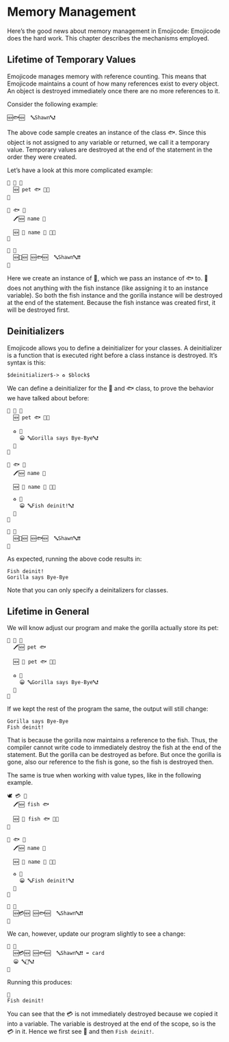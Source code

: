 # Memory Management

Here’s the good news about memory management in Emojicode: Emojicode does the hard work. This chapter describes the mechanisms employed.

## Lifetime of Temporary Values

Emojicode manages memory with reference counting. This means that Emojicode maintains a count of how many references exist to every object. An object is destroyed immediately once there are no more references to it.

Consider the following example:

```
🆕🐟🆕  🔤Shawn🔤❗️
```

The above code sample creates an instance of the class 🐟. Since this object is not assigned to any variable or returned, we call it a temporary value. Temporary values are destroyed at the end of the statement in the order they were created.

Let’s have a look at this more complicated example:

```
🐇 🦍 🍇
  🆕 pet 🐟 🍇🍉
🍉

🐇 🐟 🍇
  🖍🆕 name 🔡

  🆕 🍼 name 🔡 🍇🍉
🍉

🏁 🍇
  🆕🦍🆕️ 🆕🐟🆕  🔤Shawn🔤❗️❗
🍉

```
Here we create an instance of  🦍, which we pass an instance of  🐟 to.   🦍 does not anything with the fish instance (like assigning it to an instance variable). So both the fish instance and the gorilla instance will be destroyed at the end of the statement. Because the fish instance was created first, it will be destroyed first.

## Deinitializers

Emojicode allows you to define a deinitializer for your classes. A deinitializer is a function that is executed right before a class instance is destroyed. It’s syntax is this:

```syntax
$deinitializer$-> ♻️ $block$
```

We can define a deinitializer for the  🦍 and  🐟 class, to prove the behavior we have talked about before:

```
🐇 🦍 🍇
  🆕 pet 🐟 🍇🍉

  ♻️ 🍇
    😀 🔤Gorilla says Bye-Bye🔤❗️
  🍉
🍉

🐇 🐟 🍇
  🖍🆕 name 🔡

  🆕 🍼 name 🔡 🍇🍉

  ♻️ 🍇
    😀 🔤Fish deinit!🔤❗️
  🍉
🍉

🏁 🍇
  🆕🦍🆕️ 🆕🐟🆕  🔤Shawn🔤❗️❗
🍉
```

As expected, running the above code results in:

```
Fish deinit!
Gorilla says Bye-Bye
```

Note that you can only specify a deinitalizers for classes.

## Lifetime in General

We will know adjust our program and make the gorilla actually store its pet:

```
🐇 🦍 🍇
  🖍🆕 pet 🐟

  🆕 🍼 pet 🐟 🍇🍉

  ♻️ 🍇
    😀 🔤Gorilla says Bye-Bye🔤❗️
  🍉
🍉
```

If we kept the rest of the program the same, the output will still change:

```
Gorilla says Bye-Bye
Fish deinit!
```

That is because the gorilla now maintains a reference to the fish. Thus, the compiler cannot write code to immediately destroy the fish at the end of the statement. But the gorilla can be destroyed as before. But once the gorilla is gone, also our reference to the fish is gone, so the fish is destroyed then.

The same is true when working with value types, like in the following example.

```
🕊 💳 🍇
  🖍🆕 fish 🐟

  🆕 🍼 fish 🐟 🍇🍉
🍉

🐇 🐟 🍇
  🖍🆕 name 🔡

  🆕 🍼 name 🔡 🍇🍉

  ♻️ 🍇
    😀 🔤Fish deinit!🔤❗️
  🍉
🍉

🏁 🍇
  🆕💳🆕️ 🆕🐟🆕  🔤Shawn🔤❗️❗
🍉
```

We can, however, update our program slightly to see a change:

```
🏁 🍇
  🆕💳🆕️ 🆕🐟🆕  🔤Shawn🔤❗️❗ ➡️ card
  😀 🔤💛🔤❗️
🍉
```

Running this produces:

```
💛
Fish deinit!
```

You can see that the 💳 is not immediately destroyed because we copied it into a variable. The variable is destroyed at the end of the scope, so is the  💳 in it. Hence we first see 💛 and then `Fish deinit!`.
